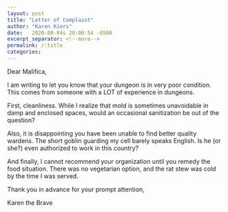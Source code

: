 ```yaml
---
layout: post
title: "Letter of Complaint"
author: "Karen Kiers"
date:   2020-08-04s 20:06:54 -0500
excerpt_separator: <!--more-->
permalink: /:title
categories: 
---
```


Dear Malifica,

I am writing to let you know that your dungeon is in very poor condition. This comes from someone with a LOT of experience in dungeons.
<!--more-->

First, cleanliness. While I realize that mold is sometimes unavoidable in damp and enclosed spaces, would an occasional sanitization be out of the question?

Also, it is disappointing you have been unable to find better quality wardens. The short goblin guarding my cell barely speaks English. Is he (or she?) even authorized to work in this country?

And finally, I cannot recommend your organization until you remedy the food situation. There was no vegetarian option, and the rat stew was cold by the time I was served.

Thank you in advance for your prompt attention,

Karen the Brave



